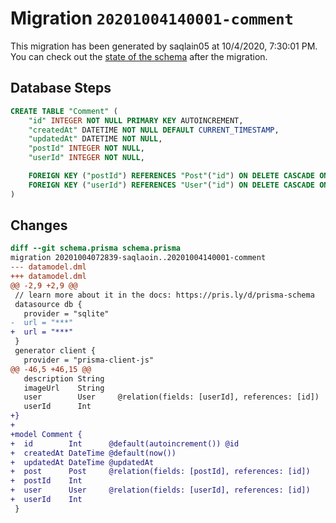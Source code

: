 # Migration `20201004140001-comment`

This migration has been generated by saqlain05 at 10/4/2020, 7:30:01 PM.
You can check out the [state of the schema](./schema.prisma) after the migration.

## Database Steps

```sql
CREATE TABLE "Comment" (
    "id" INTEGER NOT NULL PRIMARY KEY AUTOINCREMENT,
    "createdAt" DATETIME NOT NULL DEFAULT CURRENT_TIMESTAMP,
    "updatedAt" DATETIME NOT NULL,
    "postId" INTEGER NOT NULL,
    "userId" INTEGER NOT NULL,

    FOREIGN KEY ("postId") REFERENCES "Post"("id") ON DELETE CASCADE ON UPDATE CASCADE,
    FOREIGN KEY ("userId") REFERENCES "User"("id") ON DELETE CASCADE ON UPDATE CASCADE
)
```

## Changes

```diff
diff --git schema.prisma schema.prisma
migration 20201004072839-saqlaoin..20201004140001-comment
--- datamodel.dml
+++ datamodel.dml
@@ -2,9 +2,9 @@
 // learn more about it in the docs: https://pris.ly/d/prisma-schema
 datasource db {
   provider = "sqlite"
-  url = "***"
+  url = "***"
 }
 generator client {
   provider = "prisma-client-js"
@@ -46,5 +46,15 @@
   description String
   imageUrl    String
   user        User     @relation(fields: [userId], references: [id])
   userId      Int
+}
+
+model Comment {
+  id        Int      @default(autoincrement()) @id
+  createdAt DateTime @default(now())
+  updatedAt DateTime @updatedAt
+  post      Post     @relation(fields: [postId], references: [id])
+  postId    Int      
+  user      User     @relation(fields: [userId], references: [id])
+  userId    Int      
 }
```


